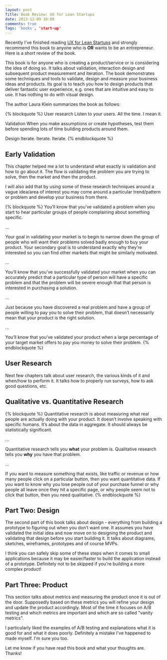 ```yaml
---
layout: post
Title: Book Review: UX for Lean Startups
date: 2013-12-09 10:09
comments: true
Tags: 'books', 'start-up'
---
```


Recently I've finished reading [UX for Lean Startups](http://amzn.to/1fi1KeE)
and strongly recommend this book to anyone who is **OR** wants to be an
entrepreneur. Here is a short review of the book.

This book is for anyone who is creating a product/service or is considering the
idea of doing so. It talks about validation, interaction design and subsequent
product measurement and iteration. The book demonstrates some techniques and tools
to validate, design and measure your business ideas and products.
Its goal is to teach you how to design products that deliver fantastic user
experience, e.g. ones that are intuitive and easy to use.
It has nothing to do with visual design. 

The author Laura Klein summarizes the book as follows:

{% blockquote %}
User research
    Listen to your users. All the time. I mean it.

Validation
    When you make assumptions or create hypotheses,
    test them before spending lots of time building products around them.

Design
    Iterate. Iterate. Iterate.
{% endblockquote %}


Early Validation
-----------------

This chapter helped me a lot to understand what exactly is validation and how
to go about it. The flow is validating the problem you are trying to solve,
then the market and then the product. 

I will also add that by using some of these research techniques around a
vague idea/area of interest you may come around a particular trend/pattern or problem 
and develop your business from there.

{% blockquote %}
You’ll know that you’ve validated a problem when you start to hear
particular groups of people complaining about something specific.

...

Your goal in validating your market is to begin to narrow down the
group of people who will want their problems solved badly enough to buy
your product. Your secondary goal is to understand exactly why they’re
interested so you can find other markets that might be similarly motivated.

...

You’ll know that you’ve successfully validated your market when you can
accurately predict that a particular type of person will have a specific
problem and that the problem will be severe enough that that person is
interested in purchasing a solution.

...

Just because you have discovered a real problem and have a group of people
willing to pay you to solve their problem, that doesn’t necessarily mean that
your product is the right solution. 

...

You’ll know that you’ve validated your product when a large percentage of
your target market offers to pay you money to solve their problem.
{% endblockquote %}


User Research
-------------

Next few chapters talk about user research, the various kinds of it and when/how
to perform it. It talks how to properly run surveys, how to ask good questions,
etc. 

Qualitative vs. Quantitative Research
---------------------------------------

{% blockquote %}
Quantitative research is about measuring what real people are actually
doing with your product. It doesn’t involve speaking with specific humans.
It’s about the data in aggregate. It should always be statistically significant.

...

Quantitative research tells you **what** your problem is. Qualitative
research tells you **why** you have that problem.

...

If you want to measure something that exists, like traffic or revenue or how
many people click on a particular button, then you want quantitative data.
If you want to know why you lose people out of your purchase funnel or
why people all leave once they hit a specific page, or why people seem not
to click that button, then you need qualitative.
{% endblockquote %}

Part Two: Design
----------------

The second part of this book talks about design - everything from building a
prototype to figuring out when you don’t want one. It assumes you have validated
the initial idea and now move on to designing the product and validating that
design before you start building it. It talks about diagrams, sketches, wireframes,
prototypes and of course MVPs.

I think you can safely skip some of these steps when it comes to small applications
because it may be easier/faster to build the application instead of a prototype.
Definitely not to be skipped if you're building a more complex product!

Part Three: Product
--------------------

This section talks about metrics and measuring the product once it is out of the door.
Supposedly based on these metrics you will refine your design and update the product
accordingly.  Most of the time it focuses on A/B testing and which metrics are
important and which are so called "vanity metrics".

I particularly liked the examples of A/B testing and explanations what it is good for
and what it does poorly. Definitely a mistake I've happened to made myself. I'm sure you too.


Let me know if you have read this book and what your thoughts are. Thanks!
